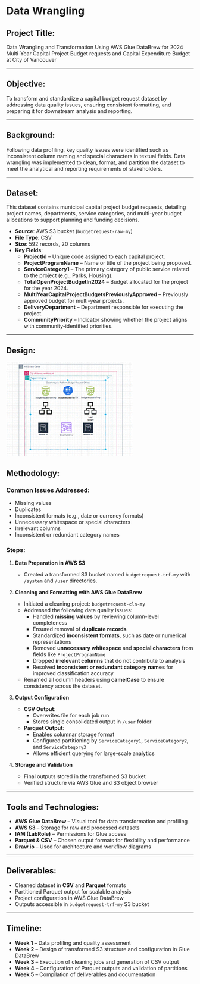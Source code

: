 # Data Wrangling

## Project Title:  
Data Wrangling and Transformation Using AWS Glue DataBrew for 2024 Multi-Year Capital Project Budget requests and Capital Expenditure Budget at City of Vancouver 

---

## Objective:  
To transform and standardize a capital budget request dataset by addressing data quality issues, ensuring consistent formatting, and preparing it for downstream analysis and reporting.

---

## Background:  
Following data profiling, key quality issues were identified such as inconsistent column naming and special characters in textual fields. Data wrangling was implemented to clean, format, and partition the dataset to meet the analytical and reporting requirements of stakeholders.

---

## Dataset:  
This dataset contains municipal capital project budget requests, detailing project names, departments, service categories, and multi-year budget allocations to support planning and funding decisions.
- **Source**: AWS S3 bucket (`budgetrequest-raw-my`)  
- **File Type**: CSV  
- **Size**: 592 records, 20 columns  
- **Key Fields**:  
  - **ProjectId** – Unique code assigned to each capital project.  
  - **ProjectProgramName** – Name or title of the project being proposed.  
  - **ServiceCategory1** – The primary category of public service related to the project (e.g., Parks, Housing).  
  - **TotalOpenProjectBudgetIn2024** – Budget allocated for the project for the year 2024.  
  - **MultiYearCapitalProjectBudgetsPreviouslyApproved** – Previously approved budget for multi-year projects.  
  - **DeliveryDepartment** – Department responsible for executing the project.  
  - **CommunityPriority** – Indicator showing whether the project aligns with community-identified priorities.

---

## Design:
![Preview](Project%201/images/design.png)

## Methodology:

### Common Issues Addressed:
- Missing values  
- Duplicates  
- Inconsistent formats (e.g., date or currency formats)  
- Unnecessary whitespace or special characters  
- Irrelevant columns  
- Inconsistent or redundant category names  

### Steps:

1. **Data Preparation in AWS S3**  
   - Created a transformed S3 bucket named `budgetrequest-trf-my` with `/system` and `/user` directories.

2. **Cleaning and Formatting with AWS Glue DataBrew**  
   - Initiated a cleaning project: `budgetrequest-cln-my`  
   - Addressed the following data quality issues:
     - Handled **missing values** by reviewing column-level completeness  
     - Ensured removal of **duplicate records**  
     - Standardized **inconsistent formats**, such as date or numerical representations  
     - Removed **unnecessary whitespace** and **special characters** from fields like `ProjectProgramName`  
     - Dropped **irrelevant columns** that do not contribute to analysis  
     - Resolved **inconsistent or redundant category names** for improved classification accuracy  
   - Renamed all column headers using **camelCase** to ensure consistency across the dataset.

3. **Output Configuration**  
   - **CSV Output**:  
     - Overwrites file for each job run  
     - Stores single consolidated output in `/user` folder  
   - **Parquet Output**:  
     - Enables columnar storage format  
     - Configured partitioning by `ServiceCategory1`, `ServiceCategory2`, and `ServiceCategory3`  
     - Allows efficient querying for large-scale analytics

4. **Storage and Validation**  
   - Final outputs stored in the transformed S3 bucket  
   - Verified structure via AWS Glue and S3 object browser

---

## Tools and Technologies:  
- **AWS Glue DataBrew** – Visual tool for data transformation and profiling  
- **AWS S3** – Storage for raw and processed datasets  
- **IAM (LabRole)** – Permissions for Glue access  
- **Parquet & CSV** – Chosen output formats for flexibility and performance  
- **Draw.io** – Used for architecture and workflow diagrams

---

## Deliverables:  
- Cleaned dataset in **CSV** and **Parquet** formats  
- Partitioned Parquet output for scalable analysis  
- Project configuration in AWS Glue DataBrew   
- Outputs accessible in `budgetrequest-trf-my` S3 bucket

---

## Timeline:  
- **Week 1** – Data profiling and quality assessment  
- **Week 2** – Design of transformed S3 structure and configuration in Glue DataBrew  
- **Week 3** – Execution of cleaning jobs and generation of CSV output  
- **Week 4** – Configuration of Parquet outputs and validation of partitions  
- **Week 5** – Compilation of deliverables and documentation
